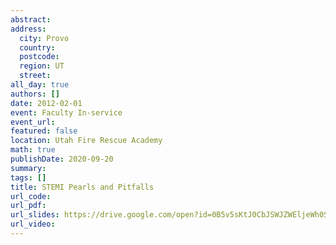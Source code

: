 ```yaml
---
abstract: 
address:
  city: Provo
  country:
  postcode: 
  region: UT
  street: 
all_day: true
authors: []
date: 2012-02-01
event: Faculty In-service
event_url: 
featured: false
location: Utah Fire Rescue Academy
math: true
publishDate: 2020-09-20
summary: 
tags: []
title: STEMI Pearls and Pitfalls
url_code: 
url_pdf: 
url_slides: https://drive.google.com/open?id=0B5v5sKtJ0CbJSWJZWEljeWh0SlU
url_video: 
---
```

